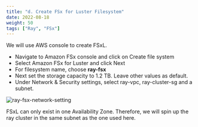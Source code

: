 ```yaml
---
title: "d. Create FSx for Luster Filesystem"
date: 2022-08-18
weight: 50
tags: ["Ray", "FSx"]
---
```


We will use AWS console to create FSxL.

- Navigate to Amazon FSx console and click on Create file system
- Select Amazon FSx for Luster and click Next
- For filesystem name, choose **ray-fsx**
- Next set the storage capacity to 1.2 TB. Leave other values as default.
- Under Network & Security settings, select ray-vpc, ray-cluster-sg and a subnet.

![ray-fsx-network-setting](/images/hpc-ray-workshop/ray-fsx-network-setting.png)

FSxL can only exist in one Availability Zone. Therefore, we will spin up the ray cluster in the same subnet as the one used here.

